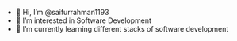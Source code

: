 - 👋 Hi, I’m @saifurrahman1193
- 👀 I’m interested in Software Development
- 🌱 I’m currently learning different stacks of software development


<!---

- 👋 Hi, I’m @saifurrahman1193
- 👀 I’m interested in Software Development
- 🌱 I’m currently learning ...
- 💞️ I’m looking to collaborate on ...
- 📫 How to reach me ...
saifurrahman1193/saifurrahman1193 is a ✨ special ✨ repository because its `README.md` (this file) appears on your GitHub profile.
You can click the Preview link to take a look at your changes.
--->

